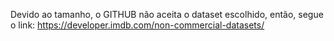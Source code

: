 Devido ao tamanho, o GITHUB não aceita o dataset escolhido, então, segue o link: https://developer.imdb.com/non-commercial-datasets/